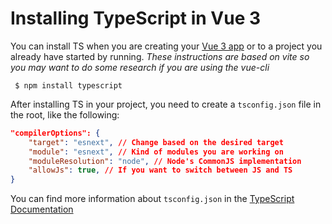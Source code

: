 # Installing TypeScript in Vue 3

You can install TS when you are creating your [Vue 3 app](https://vuejs.org/guide/quick-start.html) or to a project you already have started by running. _These instructions are based on vite so you may want to do some research if you are using the vue-cli_

```shell
 $ npm install typescript
```

After installing TS in your project, you need to create a `tsconfig.json` file in the root, like the following:

```json
"compilerOptions": {
    "target": "esnext", // Change based on the desired target
    "module": "esnext", // Kind of modules you are working on
    "moduleResolution": "node", // Node's CommonJS implementation
    "allowJs": true, // If you want to switch between JS and TS
}
```

You can find more information about `tsconfig.json` in the [TypeScript Documentation](https://www.typescriptlang.org/tsconfig)
